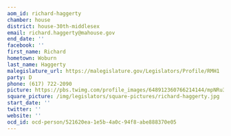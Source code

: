 ```yaml
---
aom_id: richard-haggerty
chamber: house
district: house-30th-middlesex
email: richard.haggerty@mahouse.gov
end_date: ''
facebook: ''
first_name: Richard
hometown: Woburn
last_name: Haggerty
malegislature_url: https://malegislature.gov/Legislators/Profile/RMH1
party: D
phone: (617) 722-2090
picture: https://pbs.twimg.com/profile_images/648912360766214144/mpNRu3SR_400x400.jpg
square_picture: /img/legislators/square-pictures/richard-haggerty.jpg
start_date: ''
twitter: ''
website: ''
ocd_id: ocd-person/521620ea-1e5b-4a0c-94f8-abe888370e05
---
```

